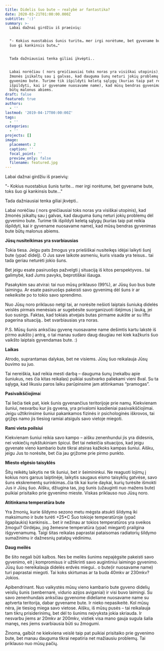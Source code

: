 ```yaml
---
title: Didelis šuo bute – realybė ar fantastika?
date: 2020-03-21T01:00:00.000Z
subtitle: ':)'
summary: >-
  Labai dažnai girdžiu iš praeivių:


  "- Kokius nuostabius šunis turite… mer irgi norėtume, bet gyvename bute, toks
  šuo gi kankinsis bute…"


  Tada dažniausiai tenka giliai įkvėpti..


  Labai norėčiau ( nors greičiausiai toks noras yra visiškai utopinis), kad
  žmonės įsikaltų sau į galvas, kad dauguma šunų neturi jokių problemų dėl
  gyvenimo bute. Turime tik išpildyti keletą sąlygų (kurias taip pat reikia
  išpildyti, kai ir gyvename nuosavame name), kad mūsų bendras gyvenimas bute
  būtų malonus abiems.
draft: false
featured: true
authors:
  - ''
lastmod: '2019-04-17T00:00:00Z'
tags:
  - ''
categories:
  - ''
projects: []
image:
  placement: 2
  caption: ''
  focal_point: ''
  preview_only: false
  filename: featured.jpg
---
```

Labai dažnai girdžiu iš praeivių:

"- Kokius nuostabius šunis turite… mer irgi norėtume, bet gyvename bute, toks šuo gi kankinsis bute…"

Tada dažniausiai tenka giliai įkvėpti..

Labai norėčiau ( nors greičiausiai toks noras yra visiškai utopinis), kad žmonės įsikaltų sau į galvas, kad dauguma šunų neturi jokių problemų dėl gyvenimo bute. Turime tik išpildyti keletą sąlygų (kurias taip pat reikia išpildyti, kai ir gyvename nuosavame name), kad mūsų bendras gyvenimas bute būtų malonus abiems.



**Jūsų nusiteikimas yra svarbiausias**

Tokia tiesa. Jeigu pats žmogus yra priešiškai nusiteikęs idėjai laikyti šunį bute (ypač didelį). O Jus save laikote asmeniu, kuris visada yra teisus.. tai tada geriau neturėti jokio šuns.

Bet jeigu esate pasiruošęs pažvelgti į situaciją iš kitos perspektyvos.. tai galimybė, kad Jums pavyks, beprotiškai išauga.

Pasakykim sau atvirai: tai nuo mūsų priklauso (99%), ar Jūsų šuo bus bute laimingu. Ar esate pasiruošęs pakeisti savo gyvenimą dėl šuns ir ar nekeiksite po to tokio savo sprendimo.

Nuo Jūsų noro priklauso netgi tai, ar norėsite nešioti laiptais šuniuką didelės veislės pirmais menėsiais ar sugebėsite suorganizuoti išėjimus į lauką, jei šuo susirgs. Faktas, kad tokiais atvejais butas pirmame aukšte ar su liftu pagerina situaciją.. bet svarbiausias yra noras.

P.S. Mūsų šunis anksčiau gyvenę nuosavame name dešimtis kartu lakstė iš pirmo aukšto į antrą, o tai manau sudaro daug daugiau nei kiek kažkuris šuo vaikšto laiptais gyvendamas bute. :)

**Laikas**

Atrodo, suprantamas dalykas, bet ne visiems. Jūsų šuo reikalauja Jūsų buvimo su juo.

Tai nereiškia, kad reikia mesti darbą – dauguma šunų (nekalbu apie šuniukus, nes čia kitas reikalas) puikiai susitvarko paliekami vieni 8val. Su ta sąlyga, kad likusiu paros laiku parūpinsime jam atitinkamas “pramogas”.

**Pasivaikščiojima**i

Tai liečia tiek pat, kiek šunis gyvenančius teritorijoje prie namų. Kiekvienam šuniui, nesvarbu kur jis gyvena, yra privalomi kasdieniai pasivaikščiojimai. Jeigu užtikrinsime šuniui pakankamos fizinės ir psichologinės iškrovos, tai grįžęs namo jis tiesiog ramiai atsiguls savo vietoje miegoti.

**Rami vieta poilsiui**

Kiekvienam šuniui reikia savo kampo – aišku zenenhundui jis yra didesnis, nei vokiečių nykštukiniam špicui. Bet tai nekeičia situacijos, kad jeigu gyvenate vieno kambario bute tikrai atsiras kažkoks kampas šuniui. Aišku, jeigu Jus to norėsite, bet čia jau grįžome prie pirmo punkto.

**Miesto elgėsio taisyklės**

Šitų reikėtų laikytis ne tik šuniui, bet ir šeimininkui. Ne reaguoti lojimų į kokius nors garsus laiptinėje, laikytis saugaus eismo taisyklių gatvėse, savo šuns ekskrementų surinkimas..čia tik kai kurie daykai, kurių turėsite išmokti Jus ir Jūsų šuo. Aišku, džiugina tas, jog šunis (užauginti nuo mažens bute) puikiai prisitaiko prie gyvenimo mieste. Viskas priklauso nuo Jūsų noro.

**Atitinkama temperatūra bute**

Yra žmonių, kurie šildymo sezono metu mėgsta atsukti šildymą iki maksimumo ir bute turėti +25*C Šuo tokioje temperatūroje (ypač ilgaplaukis) kankinsis… bet ir nežinau ar tokios temperatūros yra sveikos žmogui? Girdėjau, jog žemesne temperatūra (ypač miegant) prailgina išgyvenamumą. Taigi šitas reikalas paprastai pataisomas radiatorių šildymo sumažinimu ir dažnesnių patalpų vėdinimu.

**Daug meilės**

Be šito negali būti kalbos. Nes be meilės šunims nepajėgsite pakeisti savo gyvenimo, eit į kompromisus ir užtikrinti savo augintiniui laimingo gyvenimo. Jūsų šuo nereikalauja didelės erdvės miegui.. o bute(ir nuosavame name) turi paprastai miegoti. Tai koks skirtumas ar ta buda 40mkv ar 230mkv? Jokios.

Apibendrinant. Nuo vaikystės mūsų vieno kambario bute gyveno didelių veislių šunis (senbernarė, vidurio azijos aviganiai) ir visi buvo laimingi. Su savo zenenhundais anksčiau gyvenome dideliame nuosavame name su aptverta teritorija, dabar gyvename bute. Ir nieko nepasikeitė. Kol mūsų nėra, jie tiesiog miega savo vietose. Aišku, iš mūsų pusės – tai reikalauja tam tikrų prisiderinimų, bet dėl to šunims neįvyksta jokia skriauda. Ir nesvarbu jiems ar 20mkv ar 200mkv, vistiek visa mano gauja sugula šalia manęs, nes jiems svarbiausia būti su žmogumi.

Žinoma, galbūt ne kiekviena veislė taip pat puikiai prisitaiko prie gyvenimo bute, bet manau dauguma tikrai nepatiria net mažiausiu problemų. Tai priklauso nuo mūsų pačių.